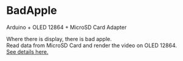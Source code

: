# BadApple
Arduino + OLED 12864 + MicroSD Card Adapter  

Where there is display, there is bad apple.    
Read data from MicroSD Card and render the video on OLED 12864.  
[See details here.](http://blog.mmluna.com/arduino-bad-apple-display-on-oled-12864-sd-card-module/)